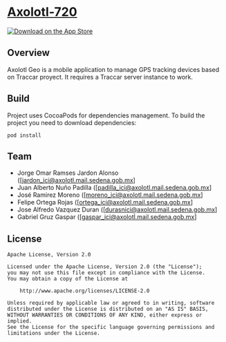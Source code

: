 # [Axolotl-720](http://axolotl.sedena.gob.mx:8082/)

[![Download on the App Store](http://www.tananaev.com/badges/app-store.svg)](https://itunes.apple.com/app/traccar-manager/id1113966562)

## Overview

Axolotl Geo is a mobile application to manage GPS tracking devices based on Traccar proyect. It requires a Traccar server instance to work.

## Build

Project uses CocoaPods for dependencies management. To build the project you need to download dependencies:

```
pod install
```

## Team

- Jorge Omar Ramses Jardon Alonso ([jardon_ici@axolotl.mail.sedena.gob.mx]
- Juan Alberto Nuño Padilla ([padilla_ici@axolotl.mail.sedena.gob.mx]
- José Ramirez Moreno ([moreno_ici@axolotl.mail.sedena.gob.mx]
- Felipe Ortega Rojas ([ortega_ici@axolotl.mail.sedena.gob.mx]
- Jose Alfredo Vazquez Duran ([durasnici@axolotl.mail.sedena.gob.mx]
- Gabriel Gruz Gaspar ([gaspar_ici@axolotl.mail.sedena.gob.mx]


## License

    Apache License, Version 2.0

    Licensed under the Apache License, Version 2.0 (the "License");
    you may not use this file except in compliance with the License.
    You may obtain a copy of the License at

        http://www.apache.org/licenses/LICENSE-2.0

    Unless required by applicable law or agreed to in writing, software
    distributed under the License is distributed on an "AS IS" BASIS,
    WITHOUT WARRANTIES OR CONDITIONS OF ANY KIND, either express or implied.
    See the License for the specific language governing permissions and
    limitations under the License.
